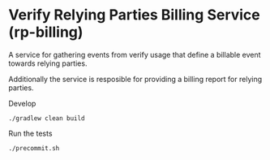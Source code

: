 Verify Relying Parties Billing Service (rp-billing)
===

A service for gathering events from verify usage that define a billable event towards relying parties.

Additionally the service is resposible for providing a billing report for relying parties.

Develop
```
./gradlew clean build
```

Run the tests
```
./precommit.sh
```

